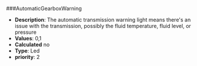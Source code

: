 ###AutomaticGearboxWarning
- **Description**: The automatic transmission warning light means there's an issue with the transmission, possibly the fluid temperature, fluid level, or pressure
- **Values**:   0,1
- **Calculated** no
- **Type**: Led
- **priority**: 2
